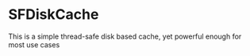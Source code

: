 SFDiskCache
===========

This is a simple thread-safe disk based cache, yet powerful enough for most use cases
